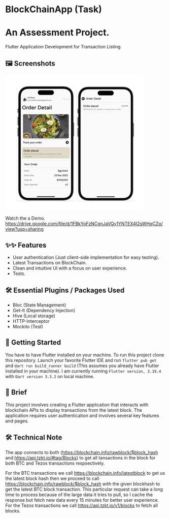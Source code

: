 # BlockChainApp (Task)

# An Assessment Project.
Flutter Application Development for Transaction Listing

## 🖼️ Screenshots ##
<p float="left">
  <img src= "https://github.com/maykhid/eden_task/blob/main/assets/images/app_ui.jpg" width="434.5" height="424.5" />
  
</p>

Watch the a Demo. https://drive.google.com/file/d/1FBkYoFzNCgnJaVQy1YNTEX4I2sWHqCZp/view?usp=sharing


## ✨✨ Features
* User authentication (Just client-side implementation for easy testing).
* Latest Transactions on BlockChain.
* Clean and intuitive UI with a focus on user experience.
* Tests.

## 🛠 Essential Plugins / Packages Used
- Bloc (State Management) 
- Get-It (Dependency Injection)
- Hive (Local storage)
- HTTP-Interceptor
- Mockito (Test)


## 🦾 Getting Started
You have to have Flutter installed on your machine. To run this project clone this repository. Launch your favorite Flutter IDE and run `flutter pub get` and `dart run build_runner build` (This assumes you already have Flutter installed in your machine). I am currently running `Flutter version, 3.19.4` with `Dart version 3.3.2` on local machine. 

## 📖 Brief
This project involves creating a Flutter application that interacts with blockchain APIs to display transactions from the latest block. The application requires user authentication and involves several key features and pages.

## 🛠 Technical Note
The app connects to both (https://blockchain.info/rawblock/$block_hash and https://api.tzkt.io/#tag/Blocks) to get all tansactions in the block for both BTC and Tezos transactions respsectively.

For the BTC transactions we call https://blockchain.info/latestblock to get us the latest block hash then we proceed to call https://blockchain.info/rawblock/$block_hash with the given blockhash to get the latest BTC block transaction. This particular request can take a long time to process because of the large data it tries to pull, so I cache the response but fetch new data every 15 minutes for better user experience.
For the Tezos transactions we call https://api.tzkt.io/v1/blocks to fetch all blocks.
